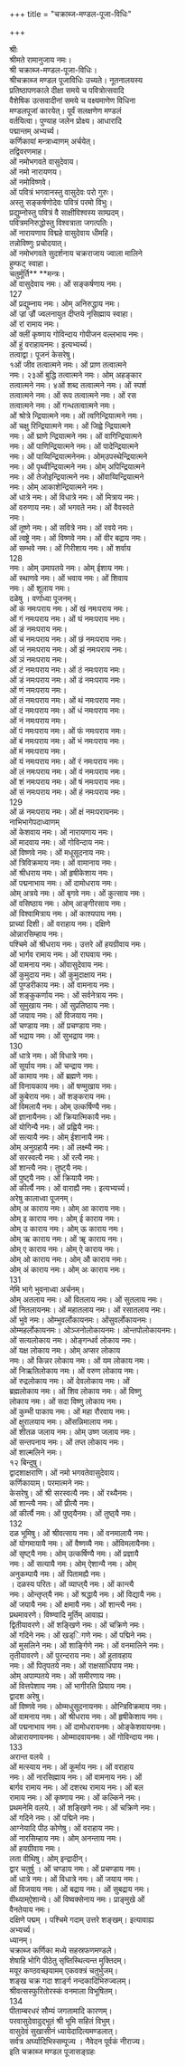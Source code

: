 +++
title = "चक्राब्ज-मण्डल-पूजा-विधिः"

+++

श्रीः  
श्रीमते रामानुजाय नमः।  
श्री चक्राब्ज-मण्डल-पूजा-विधिः।  
श्रीचक्राब्ज मण्डल पूजाविधिः उच्यते। नूतनालयस्य  
प्रतिष्ठापणकाले दीक्षा समये च पवित्रोत्सवादि  
वैशेषिक उत्सवादीनां समये च वक्ष्यमाणेण विधिना  
मण्डलपूजां कारयेत्‌। पूर्वं सलक्षणेण मण्डलं  
वर्तयित्वा। पुण्याह जलेन प्रोक्ष्य। आधारादि  
पद्मान्तम् अभ्यर्च्य।  
कर्णिकायां मन्त्राध्वाणम् अर्चयेत्‌।  
तद्विवरणमाह।  
ओं नमोभगवते वासुदेवाय।  
ओं नमो नारायणय।  
ओं नमोविष्णवे।  
ओं पवित्रं भगवानस्तु वासुदेवः परो गुरुः।  
अस्तु सङ्कर्षणोदेवः पवित्रं परमो विभुः।  
प्रद्युम्नोस्तु पवित्रं वै साक्षीविश्वस्य साम्प्रदम्‌।  
पवित्रमनिरुद्धोस्तु विश्वत्राता जगत्पतिः।  
ओं नारायणाय विद्महे वासुदेवाय धीमहि।  
तन्नोविष्णुः प्रचोदयात्‌।  
ओं नमोभगवते सुदर्शनाय चक्रराजाय ज्वाला मालिने  
हुम्फट्‌ स्वाहा।  
चतुर्मूर्ति** **मन्त्रः।  
ओं वासुदेवाय नमः। ओं सङ्कर्षणाय नमः।  
127  
ओं प्रद्युम्नाय नमः। ओम् अनिरुद्धाय नमः।  
ओं ज्रां ज्रौं ज्वलनायुत दीप्तये नृसिह्माय स्वाहा।  
ओं रां रामाय नमः।  
ओं क्लीं कृष्णाय गोविन्दाय गोपीजन वल्लभाय नमः।  
ओं हुं वराहायनमः। इत्यभ्यर्च्य।  
तत्वाद्वा। पूजनं केसरेषु।  
१ओं जीव तत्वात्मने नमः। ओं प्राण तत्वात्मने  
नमः। २३ओं बुद्धि तत्वात्मने नमः। ओम् अहङ्कार  
तत्वात्मने नमः। ४ओं शब्द तत्वात्मने नमः। ओं स्पर्श  
तत्वात्मने नमः। ओं रूप तत्वात्मने नमः। ओं रस  
तत्वात्मने नमः। ओं गन्धतत्वात्मने नमः।  
ओं श्रोत्रे न्द्रियात्मने नमः। ओं त्वगिन्द्रियात्मने नमः।  
ओं चक्षु रिन्द्रियात्मने नमः। ओं जिह्वे न्द्रियात्मने  
नमः। ओं घ्राणे न्द्रियात्मने नमः। ओं वागिन्द्रियात्मने  
नमः। ओं पाणिन्द्रियात्मने नमः। ओं पादेन्द्रियात्मने  
नमः। ओं पाय्विन्द्रियात्मनेनमः। ओम्उपस्थेन्द्रियात्मने  
नमः। ओं पृथ्वीन्द्रियात्मने नमः। ओम् अपिन्द्रियात्मने  
नमः। ओं तेजोइन्द्रियात्मने नमः। ओंवाय्विन्द्रियात्मने  
नमः। ओम् आकाशेन्द्रियात्मने नमः।  
ओं धात्रे नमः। ओं विधात्रे नमः। ओं मित्राय नमः।  
ओं वरुणाय नमः। ओं भगवते नमः। ओं वैवस्वते  
नमः।  
ओं तूष्णे नमः। ओं सवित्रे नमः। ओं रवये नमः।  
ओं त्वष्ट्रे नमः। ओं विष्णवे नमः। ओं वीर बद्राय नमः।  
ओं सम्भवे नमः। ओं गिरीशाय नमः। ओं शर्वाय  
128  
नमः। ओम् उमापतये नमः। ओम् ईशाय नमः।  
ओं स्थाणवे नमः। ओं भवाय नमः। ओं शिवाय  
नमः। ओं शूलाय नमः।  
दळेषु । वर्णाध्वा पूजनम्।  
ओं कं नमःपराय नमः। ओं खं नमःपराय नमः।  
ओं गं नमःपराय नमः। ओं घं नमःपराय नमः।  
ओं ङं नमःपराय नमः।  
ओं चं नमःपराय नमः। ओं छं नमःपराय नमः।  
ओं जं नमःपराय नमः। ओं झं नमःपराय नमः।  
ओं ञं नमःपराय नमः।  
ओं टं नमःपराय नमः। ओं ठं नमःपराय नमः।  
ओं डं नमःपराय नमः। ओं ढं नमःपराय नमः।  
ओं णं नमःपराय नमः।  
ओं तं नमःपराय नमः। ओं थं नमःपराय नमः।  
ओं दं नमःपराय नमः। ओं धं नमःपराय नमः।  
ओं नं नमःपराय नमः।  
ओं पं नमःपराय नमः। ओं फं नमःपराय नमः।  
ओं बं नमःपराय नमः। ओं भं नमःपराय नमः।  
ओं मं नमःपराय नमः।  
ओं यं नमःपराय नमः। ओं रं नमःपराय नमः।  
ओं लं नमःपराय नमः। ओं वं नमःपराय नमः।  
ओं शं नमःपराय नमः। ओं षं नमःपराय नमः।  
ओं सं नमःपराय नमः। ओं हं नमःपराय नमः।  
129  
ओं ळं नमःपराय नमः। ओं क्षं नमःपरायनमः।  
नाभिभागेपदाध्वाणम्  
ओं केशवाय नमः। ओं नारायणाय नमः।  
ओं मादवाय नमः। ओं गोविन्दाय नमः।  
ओं विष्णवे नमः। ओं मधूसूदनाय नमः।  
ओं त्रिविक्रमाय नमः। ओं वामानाय नमः।  
ओं श्रीधराय नमः। ओं हृषीकेशाय नमः।  
ओं पद्मनाभाय नमः। ओं दामोधराय नमः।  
ओम् अत्रये नमः। ओं बृगवे नमः। ओं कुत्साय नमः।  
ओं वसिष्ठाय नमः। ओम् आङ्गीरसाय नमः।  
ओं विश्वामित्राय नमः। ओं काश्यपाय नमः।  
प्राच्यां दिशी। ओं वराहाय नमः। दक्षिणे  
ओन्नारसिम्हाय नमः।  
पश्चिमे ओं श्रीधराय नमः। उत्तरे ओं हयग्रीवाय नमः।  
ओं भार्गव रामाय नमः। ओं राघवाय नमः।  
ओं वामनाय नमः। ओंवासुदेवाय नमः।  
ओं कुमुदाय नमः। ओं कुमुदाक्षाय नमः।  
ओं पुण्डरीकाय नमः। ओं वामनाय नमः।  
ओं शङ्कुकर्णाय नमः। ओं सर्वनेत्राय नमः।  
ओं सुमुखाय नमः। ओं सुप्रतिष्ठाय नमः।  
ओं जयाय नमः। ओं विजयाय नमः।  
ओं चण्डाय नमः। ओं प्रचण्डाय नमः।  
ओं भद्राय नमः। ओं सुभद्राय नमः।  
130  
ओं धात्रे नमः। ओं विधात्रे नमः।  
ओं सूर्याय नमः। ओं चन्द्राय नमः।  
ओं कामाय नमः। ओं ब्रह्मणे नमः।  
ओं विनायकाय नमः। ओं षण्मुखाय नमः।  
ओं कुबेराय नमः। ओं शङ्कराय नमः।  
ओं विमलायै नमः। ओम् उत्कर्षिण्यै नमः।  
ओं ज्ञानायैनमः। ओं क्रियात्मिकायै नमः।  
ओं योगिन्यै नमः। ओं प्रह्वियै नमः।  
ओं सत्यायै नमः। ओम् ईशानायै नमः।  
ओम् अनुग्रहायै नमः। ओं लक्ष्म्यै नमः।  
ओं सरस्वत्यै नमः। ओं रत्यै नमः।  
ओं शान्त्यै नमः। तुष्ट्‌यै नमः।  
ओं पुष्ट्‌यै नमः। ओं क्रियायै नमः।  
ओं कीर्त्यै नमः। ओं वाराह्यै नमः। इत्यभ्यर्च्य।  
अरेषु कालाध्वा पूजनम्‌।  
ओम् अ काराय नमः। ओम् आ काराय नमः।  
ओम् इ काराय नमः। ओम् ई काराय नमः।  
ओम् उ काराय नमः। ओम् ऊ काराय नमः।  
ओम् ऋ काराय नमः। ओं ॠ काराय नमः।  
ओम् ए काराय नमः। ओम् ऐ काराय नमः।  
ओम् ओ काराय नमः। ओम् औ काराय नमः।  
ओम् अं काराय नमः। ओम् अः काराय नमः।  
131  
नेमि भागे भुवनाध्वा अर्चनम्‌।  
ओम् अतलाय नमः। ओं वितलाय नमः। ओं सुतलाय नमः।  
ओं नितलायनमः। ओं महातलाय नमः। ओं रसातलाय नमः।  
ओं भुवे नमः। ओम्भुवर्लोकायनमः। ओंसुवर्लोकायनमः।  
ओम्महर्लोकायनमः। ओञ्जनोलोकायनमः। ओन्तपोलोकायनमः।  
ओं सत्यलोकाय नमः। ओङ्गन्धर्व लोकाय नमः।  
ओं यक्ष लोकाय नमः। ओम् अप्सर लोकाय  
नमः। ओं किन्नर लोकाय नमः। ओं यम लोकाय नमः।  
ओं निऋतिलोकाय नमः। ओं वरुण लोकाय नमः।  
ओं रुद्रलोकाय नमः। ओं देवलोकाय नमः। ओं  
ब्रह्मलोकाय नमः। ओं शिव लोकाय नमः। ओं विष्णु  
लोकाय नमः। ओं सदा विष्णु लोकाय नमः।  
ओं कुम्भी पाकाय नमः। ओं महा रौरवाय नमः।  
ओं क्षुरालयाय नमः। ओंसन्निमालाय नमः।  
ओं शीतळ जलाय नमः। ओम् उष्ण जलाय नमः।  
ओं सन्तपनाय नमः। ओं तप्त लोकाय नमः।  
ओं शाल्मलिने नमः।  
१२ बिन्दुषु।  
द्वादशाक्षराणि। ओं नमो भगवतेवासुदेवाय।  
कर्णिकायाम्। परमात्मने नमः।  
केसरेषु। ओं श्री सरस्वत्यै नमः। ओं रथ्यैनमः।  
ओं शान्त्यै नमः। ओं प्रीत्यै नमः।  
ओं कीर्त्यै नमः। ओं पुष्ठ्‌यैनमः। ओं तुष्ठ्‌यै नमः।  
132  
दळ भूमिषु। ओं श्रीवत्साय नमः। ओं वनमालायै नमः।  
ओं योगमायायै नमः। ओं वैष्णव्यै नमः। ओंविमलायैनमः।  
ओं सृष्ट्‌यै नमः। ओम् उत्कर्षिण्यै नमः। ओं प्रज्ञायै  
नमः। ओं सत्यायै नमः। ओम् ऐशान्यै नमः। ओम्  
अनुकम्पायै नमः। ओं पितामह्यै नमः।  
। दळस्य परितः। ओं व्याप्त्‌यै नमः। ओं कान्त्यै  
नमः। ओन्तृप्त्‌यै नमः। ओं श्रद्धायै नमः। ओं विद्यायै नमः।  
ओं जयायै नमः। ओं क्षमायै नमः। ओं शान्त्यै नमः।  
प्रथमावरणे। विष्ण्वादि मूर्तिम् आवाह्य।  
द्वितीयावरणे। ओं शङ्खिणे नमः। ओं चक्रिणे नमः।  
ओं गदिने नमः। ओं खड्ि‌गणे नमः। ओं पद्मिने नमः।  
ओं मुसलिने नमः। ओं शार्ङ्गिणे नमः। ओं वनमालिने नमः।  
तृतीयावरणे। ओं पुरन्दराय नमः। ओं हुतावहाय  
नमः। ओं पितृपतये नमः। ओं राक्षसाधिपाय नमः।  
ओम् अपाम्पतये नमः। ओं समीरणाय नमः।  
ओं वित्तपेशाय नमः। ओं भागीरति प्रियाय नमः।  
द्वादश अरेषु।  
ओं विष्णवे नमः। ओम्मधुसूदनायनमः। ओन्त्रिविक्रमाय नमः।  
ओं वामनाय नमः। ओं श्रीधराय नमः। ओं हृषीकेशाय नमः।  
ओं पद्मनाभाय नमः। ओं दामोधरायनमः। ओङ्केशवायनमः।  
ओन्नारायणायनमः। ओम्मादवायनमः। ओं गोविन्दाय नमः।  
133  
अरान्त वलये ।  
ओं मत्स्याय नमः। ओं कूर्माय नमः। ओं वराहाय  
नमः। ओं नारसिह्माय नमः। ओं वामनाय नमः। ओं  
बार्गव रामाय नमः। ओं दशरथ रामाय नमः। ओं बल  
रामाय नमः। ओं कृष्णाय नमः। ओं कल्किने नमः।  
प्रथमनेमि वलये.। ओं शङ्खिणे नमः। ओं चक्रिणे नमः।  
ओं गदिने नमः। ओं पद्मिने नमः।  
आग्नेयादि पीठ कोणेषु। ओं वराहाय नमः।  
ओं नारसिम्हाय नमः। ओम् अनन्ताय नमः।  
ओं हयग्रीवाय नमः।  
लता वीथिषु। ओम् इन्द्रादीन्‌।  
द्वार चतुर्षु । ओं चण्डाय नमः। ओं प्रचण्डाय नमः।  
ओं धात्रे नमः। ओं विधात्रे नमः। ओं जयाय नमः।  
ओं विजयाय नमः। ओं बद्राय नमः। ओं सुबद्राय नमः।  
वीथ्याम्ऐशान्ये। ओं विष्वक्सेनाय नमः। प्राङ्मुखे ओं  
वैनतेयाय नमः।  
दक्षिणे पद्मम् । पश्चिमे गदाम् उत्तरे शङ्खम्। इत्यावाह्य  
अभ्यर्च्य।  
ध्यानम्।  
चक्राब्ज कर्णिका मध्ये सहस्रफणमण्डले।  
शेषाहि भोगि पीठेतु सृष्तिस्थित्यन्त मुक्तिदम्‌।  
मयूर कण्ठवच्छ्‌यामम् एकवक्त्रं चतुर्भुजम्‌।  
शङ्ख चक्र गदा शार्ङ्ग नन्दकादिभिरुज्वलम्‌।  
श्रीवत्सस्फुरितोरस्कं वनमाला विभूषितम्‌।  
134  
पीताम्बरधरं सौम्यं जगतामादि कारणम्‌।  
परवासुदेवादुद्भूतं श्री भूमि सहितं विभुम्‌।  
वासुदेवं सुखासीनं ध्यायेदादित्यमण्डलात्‌।  
सर्वत्र अर्घ्यादिभिस्सम्पूज्य । नैवेदन पूर्वकं नीराज्य।  
इति चक्राब्ज मण्डल पूजासङ्ग्रहः  
